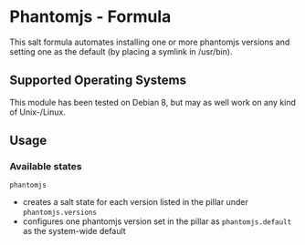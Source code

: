# Phantomjs - Formula

This salt formula automates installing one or more phantomjs versions and setting one as the default (by placing a symlink in /usr/bin).

## Supported Operating Systems

This module has been tested on Debian 8, but may as well work on any kind of Unix-/Linux.

## Usage

### Available states
`phantomjs`
* creates a salt state for each version listed in the pillar under `phantomjs.versions`
* configures one phantomjs version set in the pillar as `phantomjs.default` as the system-wide default
